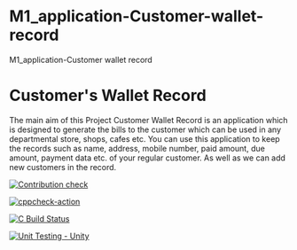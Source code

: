 # M1_application-Customer-wallet-record
M1_application-Customer wallet record


# Customer's Wallet Record

The main aim of this Project Customer Wallet Record is an application which is designed to generate the bills to the customer which can be used in any departmental store, shops, cafes etc. You can use this application to keep the records such as name, address, mobile number, paid amount, due amount, payment data etc. of your regular customer. As well as we can add new customers in the record.

[![Contribution check](https://github.com/Govardhan777/M1_application_customerswalletrecord/actions/workflows/gitinspector.yml/badge.svg)](https://github.com/Govardhan777/M1_application_Customerswalletrecord/actions/workflows/gitinspector.yml)

[![cppcheck-action](https://github.com/Govarrdhan777/M1_application_customerswalletrecord/actions/workflows/cppcheck.yml/badge.svg)](https://github.com/Govardhan777/M1_application_Customerswalletrecord/actions/workflows/cppcheck.yml)

[![C Build Status](https://github.com/Govardhan777/M1_application_customerswalletrecord/actions/workflows/cbuild.yml/badge.svg)](https://github.com/Govardhan777/M1_application_Customerswalletrecord/actions/workflows/cbuild.yml)

[![Unit Testing - Unity](https://github.com/Govardhan777/M1_application_customerswalletrecord/actions/workflows/unity.yml/badge.svg)](https://github.com/Govardhan777/M1_application_Customerswalletrecord/actions/workflows/unity.yml)
